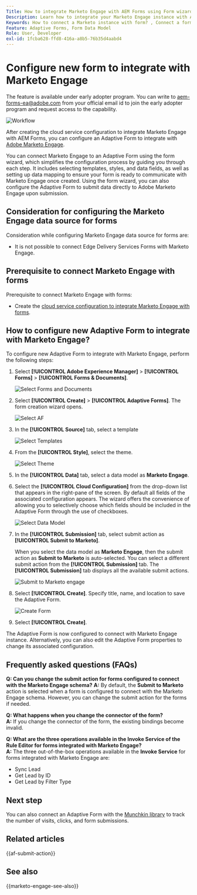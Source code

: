 ```yaml
---
Title: How to integrate Marketo Engage with AEM Forms using Form wizard?
Description: Learn how to integrate your Marketo Engage instance with AEM Forms using form wizard.
Keywords: How to connect a Marketo instance with form? , Connect a form to Marketo, Integrate a form with Marketo Engage, Integrate an Adaptive Form with a Marketo instance.
Feature: Adaptive Forms, Form Data Model
Role: User, Developer
exl-id: 1fcba628-ffd8-416a-a8b5-76b35d4aabd4
---
```

# Configure new form to integrate with Marketo Engage 

<span class="preview"> The feature is available under early adopter program. You can write to aem-forms-ea@adobe.com from your official email id to join the early adopter program and request access to the capability. </span>

![Workflow](/help/forms/assets/workflow-marketo-4.png)

After creating the cloud service configuration to integrate Marketo Engage with AEM Forms, you can configure an Adaptive Form to integrate with [Adobe Marketo Engage](https://experienceleague.adobe.com/en/docs/marketo/using/home). 

You can connect Marketo Engage to an Adaptive Form using the form wizard, which simplifies the configuration process by guiding you through each step. It includes selecting templates, styles, and data fields, as well as setting up data mapping to ensure your form is ready to communicate with Marketo Engage once created. Using the form wizard, you can also configure the Adaptive Form to submit data directly to Adobe Marketo Engage upon submission.

## Consideration for configuring the Marketo Engage data source for forms

Consideration while configuring Marketo Engage data source for forms are:

* It is not possible to connect Edge Delivery Services Forms with Marketo Engage.

## Prerequisite to connect Marketo Engage with forms

Prerequisite to connect Marketo Engage with forms:

* Create the [cloud service configuration to integrate Marketo Engage with forms](/help/forms/integrate-form-to-marketo-engage.md).

## How to configure new Adaptive Form to integrate with Marketo Engage?

To configure new Adaptive Form to integrate with Marketo Engage, perform the following steps:

1. Select **[!UICONTROL Adobe Experience Manager]** &gt; **[!UICONTROL Forms]** &gt; **[!UICONTROL Forms & Documents]**.

    ![Select Forms and Documents](/help/forms/assets/select-forms.png)

1. Select **[!UICONTROL Create]**  &gt; **[!UICONTROL Adaptive Forms]**. The form creation wizard opens. 

    ![Select AF](/help/forms/assets/select-create-forms.png)

1. In the **[!UICONTROL Source]** tab, select a template 

    ![Select Templates](/help/forms/assets/select-template.png)

1. From the **[!UICONTROL Style]**, select the theme.

    ![Select Theme](/help/forms/assets/select-form-theme.png)


1. In the **[!UICONTROL Data]** tab, select a data model as **Marketo Engage**.

1. Select the **[!UICONTROL Cloud Configuration]** from the drop-down list that appears in the right-pane of the screen. 
    By default all fields of the associated configuration appears. The wizard offers the convenience of allowing you to selectively choose which fields should be included in the Adaptive Form through the use of checkboxes. 

    ![Select Data Model](/help/forms/assets/select-marketo-data.png)

1. In the **[!UICONTROL Submission]** tab, select submit action as **[!UICONTROL Submit to Marketo]**.

    When you select the data model as **Marketo Engage**, then the submit action as **Submit to Marketo**  is auto-selected. You can select a different submit action from the **[!UICONTROL Submission]** tab. The **[!UICONTROL Submission]** tab displays all the available submit actions.

    ![Submit to Marketo engage](/help/forms/assets/select-marketo-engage.png)

1. Select **[!UICONTROL Create]**. Specify title, name, and location to save the Adaptive Form.

    ![Create Form](/help/forms/assets/create-marketo-form.png)

1. Select **[!UICONTROL Create]**.

The Adaptive Form is now configured to connect with Marketo Engage instance. Alternatively, you can also edit the Adaptive Form properties to change its associated configuration.

## Frequently asked questions (FAQs)

**Q: Can you change the submit action for forms configured to connect with the Marketo Engage schema?** 
    **A:** By default, the **Submit to Marketo** action is selected when a form is configured to connect with the Marketo Engage schema. However, you can change the submit action for the forms if needed.


**Q: What happens when you change the connector of the form?**  
    **A:** If you change the connector of the form, the existing bindings become invalid.

**Q: What are the three operations available in the Invoke Service of the Rule Editor for forms integrated with Marketo Engage?**  
    **A:** The three out-of-the-box operations available in the **Invoke Service** for forms integrated with Marketo Engage are:
* Sync Lead
* Get Lead by ID
* Get Lead by Filter Type

## Next step

You can also connect an Adaptive Form with the [Munchkin library](https://experienceleague.adobe.com/en/docs/marketo/using/product-docs/administration/setup/munchkin) to track the number of visits, clicks, and form submissions.

## Related articles

{{af-submit-action}}

## See also

{{marketo-engage-see-also}}
